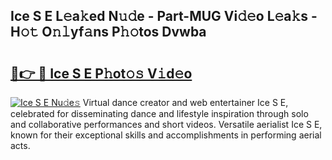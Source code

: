 ## Ice S E L𝚎a𝚔ed N𝚞𝚍e - Part-MUG Vi𝚍𝚎o L𝚎a𝚔s - H𝚘𝚝 O𝚗𝚕yf𝚊ns P𝚑𝚘tos Dvwba

# <h2><a href="http://kfe0czl.oniu.top/?m=Ice+S+E">🔗👉 🔴 Ice S E P𝚑ot𝚘𝚜 V𝚒d𝚎o</a></h2>

[![Ice S E Nu𝚍e𝚜](https://i.imgur.com/0qMVB7G.gif)](http://kfe0czl.oniu.top/?m=Ice+S+E)
Virtual dance creator and web entertainer Ice S E, celebrated for disseminating dance and lifestyle inspiration through solo and collaborative performances and short videos. Versatile aerialist Ice S E, known for their exceptional skills and accomplishments in performing aerial acts.  
